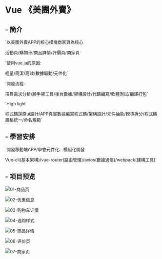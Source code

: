 # Vue 《美團外賣》

## - 簡介

`以美團外賣APP的核心模塊商家頁為核心

活動頁/購物車/商品詳情/評價頁/商家頁`

`使用vue.ja的原因:

輕量/簡潔/高效/數據驅動/元件化`

`開發流程:

項目需求分析/腳手架工具/後台數據/架構設計/代碼編寫/軟體測試/編譯打包`

`High light

程式碼還原ui設計/APP真實數據編寫程式碼/架構設計/元件抽象/模塊拆分/程式碼風格統一/命名規範`

## - 學習安排

`開發移動端APP/學會元件化、模組化開發

Vue-cli(基本架構)/vue-router(路由管理)/axios(數據通信)/webpack(建構工具)`



## - 项目预览
![01-商品页](http://bluezyz.com/usr/uploads/2019/10/587669134.png)

![02-优惠信息](http://bluezyz.com/usr/uploads/2019/10/2344939518.png)

![03-购物车详情](http://bluezyz.com/usr/uploads/2019/10/104203074.png)

![04-选购样式](http://bluezyz.com/usr/uploads/2019/10/3358058103.png)

![05-商品详情](http://bluezyz.com/usr/uploads/2019/10/2664403843.png)

![06-评价页](http://bluezyz.com/usr/uploads/2019/10/1336476675.png)

![07-商家页](http://bluezyz.com/usr/uploads/2019/10/656186445.png)
